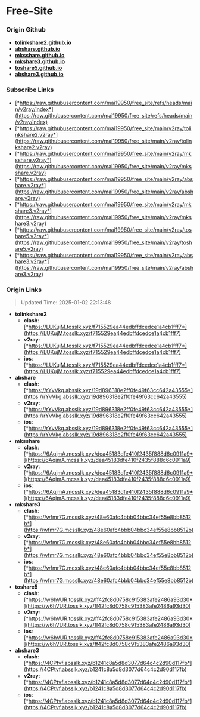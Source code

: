 # Free-Site

### Origin Github

- [**tolinkshare2.github.io**](https://github.com/tolinkshare2/tolinkshare2.github.io)
- [**abshare.github.io**](https://github.com/abshare/abshare.github.io)
- [**mksshare.github.io**](https://github.com/mksshare/mksshare.github.io)
- [**mkshare3.github.io**](https://github.com/mkshare3/mkshare3.github.io)
- [**toshare5.github.io**](https://github.com/toshare5/toshare5.github.io)
- [**abshare3.github.io**](https://github.com/abshare3/abshare3.github.io)

### Subscribe Links

- [*https://raw.githubusercontent.com/mai19950/free_site/refs/heads/main/v2ray/index*](https://raw.githubusercontent.com/mai19950/free_site/refs/heads/main/v2ray/index)
- [*https://raw.githubusercontent.com/mai19950/free_site/main/v2ray/tolinkshare2.v2ray*](https://raw.githubusercontent.com/mai19950/free_site/main/v2ray/tolinkshare2.v2ray)
- [*https://raw.githubusercontent.com/mai19950/free_site/main/v2ray/mksshare.v2ray*](https://raw.githubusercontent.com/mai19950/free_site/main/v2ray/mksshare.v2ray)
- [*https://raw.githubusercontent.com/mai19950/free_site/main/v2ray/abshare.v2ray*](https://raw.githubusercontent.com/mai19950/free_site/main/v2ray/abshare.v2ray)
- [*https://raw.githubusercontent.com/mai19950/free_site/main/v2ray/mkshare3.v2ray*](https://raw.githubusercontent.com/mai19950/free_site/main/v2ray/mkshare3.v2ray)
- [*https://raw.githubusercontent.com/mai19950/free_site/main/v2ray/toshare5.v2ray*](https://raw.githubusercontent.com/mai19950/free_site/main/v2ray/toshare5.v2ray)
- [*https://raw.githubusercontent.com/mai19950/free_site/main/v2ray/abshare3.v2ray*](https://raw.githubusercontent.com/mai19950/free_site/main/v2ray/abshare3.v2ray)

### Origin Links

> Updated Time: 2025-01-02 22:13:48

- **tolinkshare2**
  - **clash**: [*https://LUKujM.tosslk.xyz/f715529ea44edbffdcedce1a4cb1fff7*](https://LUKujM.tosslk.xyz/f715529ea44edbffdcedce1a4cb1fff7)
  - **v2ray**: [*https://LUKujM.tosslk.xyz/f715529ea44edbffdcedce1a4cb1fff7*](https://LUKujM.tosslk.xyz/f715529ea44edbffdcedce1a4cb1fff7)
  - **ios**: [*https://LUKujM.tosslk.xyz/f715529ea44edbffdcedce1a4cb1fff7*](https://LUKujM.tosslk.xyz/f715529ea44edbffdcedce1a4cb1fff7)
- **abshare**
  - **clash**: [*https://rYvVkg.absslk.xyz/19d896318e2ff0fe49f63cc642a43555*](https://rYvVkg.absslk.xyz/19d896318e2ff0fe49f63cc642a43555)
  - **v2ray**: [*https://rYvVkg.absslk.xyz/19d896318e2ff0fe49f63cc642a43555*](https://rYvVkg.absslk.xyz/19d896318e2ff0fe49f63cc642a43555)
  - **ios**: [*https://rYvVkg.absslk.xyz/19d896318e2ff0fe49f63cc642a43555*](https://rYvVkg.absslk.xyz/19d896318e2ff0fe49f63cc642a43555)
- **mksshare**
  - **clash**: [*https://6AqjmA.mcsslk.xyz/dea45183dfe410f2435f888d6c0911a9*](https://6AqjmA.mcsslk.xyz/dea45183dfe410f2435f888d6c0911a9)
  - **v2ray**: [*https://6AqjmA.mcsslk.xyz/dea45183dfe410f2435f888d6c0911a9*](https://6AqjmA.mcsslk.xyz/dea45183dfe410f2435f888d6c0911a9)
  - **ios**: [*https://6AqjmA.mcsslk.xyz/dea45183dfe410f2435f888d6c0911a9*](https://6AqjmA.mcsslk.xyz/dea45183dfe410f2435f888d6c0911a9)
- **mkshare3**
  - **clash**: [*https://wfmr7G.mcsslk.xyz/48e60afc4bbb04bbc34ef55e8bb8512b*](https://wfmr7G.mcsslk.xyz/48e60afc4bbb04bbc34ef55e8bb8512b)
  - **v2ray**: [*https://wfmr7G.mcsslk.xyz/48e60afc4bbb04bbc34ef55e8bb8512b*](https://wfmr7G.mcsslk.xyz/48e60afc4bbb04bbc34ef55e8bb8512b)
  - **ios**: [*https://wfmr7G.mcsslk.xyz/48e60afc4bbb04bbc34ef55e8bb8512b*](https://wfmr7G.mcsslk.xyz/48e60afc4bbb04bbc34ef55e8bb8512b)
- **toshare5**
  - **clash**: [*https://w6hVUR.tosslk.xyz/ff42fc8d0758c915383afe2486a93d30*](https://w6hVUR.tosslk.xyz/ff42fc8d0758c915383afe2486a93d30)
  - **v2ray**: [*https://w6hVUR.tosslk.xyz/ff42fc8d0758c915383afe2486a93d30*](https://w6hVUR.tosslk.xyz/ff42fc8d0758c915383afe2486a93d30)
  - **ios**: [*https://w6hVUR.tosslk.xyz/ff42fc8d0758c915383afe2486a93d30*](https://w6hVUR.tosslk.xyz/ff42fc8d0758c915383afe2486a93d30)
- **abshare3**
  - **clash**: [*https://4CPtvf.absslk.xyz/b1241c8a5d8d3077d64c4c2d90d117fb*](https://4CPtvf.absslk.xyz/b1241c8a5d8d3077d64c4c2d90d117fb)
  - **v2ray**: [*https://4CPtvf.absslk.xyz/b1241c8a5d8d3077d64c4c2d90d117fb*](https://4CPtvf.absslk.xyz/b1241c8a5d8d3077d64c4c2d90d117fb)
  - **ios**: [*https://4CPtvf.absslk.xyz/b1241c8a5d8d3077d64c4c2d90d117fb*](https://4CPtvf.absslk.xyz/b1241c8a5d8d3077d64c4c2d90d117fb)
